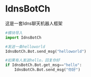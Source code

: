 # IdnsBotCh

这是一套Idns聊天机器人框架

```python
#模块导入
import IdnsBotCh

#发送一条helloworld
IdnsBotCh.Bot.send_msg("helloworld")

#如果有人发送hello，回复你好
if IdnsBotCh.Bot.get_msg=="hello":
    IdnsBotCh.Bot.send_msg("你好")
```